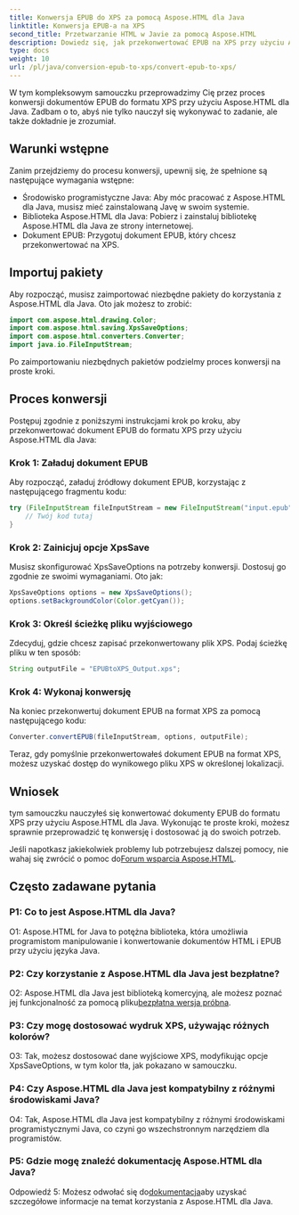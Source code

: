 ```yaml
---
title: Konwersja EPUB do XPS za pomocą Aspose.HTML dla Java
linktitle: Konwersja EPUB-a na XPS
second_title: Przetwarzanie HTML w Javie za pomocą Aspose.HTML
description: Dowiedz się, jak przekonwertować EPUB na XPS przy użyciu Aspose.HTML dla Java. Przewodnik krok po kroku z przykładami kodu. Poznaj możliwości Aspose.HTML.
type: docs
weight: 10
url: /pl/java/conversion-epub-to-xps/convert-epub-to-xps/
---
```

W tym kompleksowym samouczku przeprowadzimy Cię przez proces konwersji dokumentów EPUB do formatu XPS przy użyciu Aspose.HTML dla Java. Zadbam o to, abyś nie tylko nauczył się wykonywać to zadanie, ale także dokładnie je zrozumiał. 

## Warunki wstępne

Zanim przejdziemy do procesu konwersji, upewnij się, że spełnione są następujące wymagania wstępne:

- Środowisko programistyczne Java: Aby móc pracować z Aspose.HTML dla Java, musisz mieć zainstalowaną Javę w swoim systemie.
- Biblioteka Aspose.HTML dla Java: Pobierz i zainstaluj bibliotekę Aspose.HTML dla Java ze strony internetowej.
- Dokument EPUB: Przygotuj dokument EPUB, który chcesz przekonwertować na XPS.

## Importuj pakiety

Aby rozpocząć, musisz zaimportować niezbędne pakiety do korzystania z Aspose.HTML dla Java. Oto jak możesz to zrobić:

```java
import com.aspose.html.drawing.Color;
import com.aspose.html.saving.XpsSaveOptions;
import com.aspose.html.converters.Converter;
import java.io.FileInputStream;
```

Po zaimportowaniu niezbędnych pakietów podzielmy proces konwersji na proste kroki.

## Proces konwersji

Postępuj zgodnie z poniższymi instrukcjami krok po kroku, aby przekonwertować dokument EPUB do formatu XPS przy użyciu Aspose.HTML dla Java:

### Krok 1: Załaduj dokument EPUB

Aby rozpocząć, załaduj źródłowy dokument EPUB, korzystając z następującego fragmentu kodu:

```java
try (FileInputStream fileInputStream = new FileInputStream("input.epub")) {
    // Twój kod tutaj
}
```

### Krok 2: Zainicjuj opcje XpsSave

Musisz skonfigurować XpsSaveOptions na potrzeby konwersji. Dostosuj go zgodnie ze swoimi wymaganiami. Oto jak:

```java
XpsSaveOptions options = new XpsSaveOptions();
options.setBackgroundColor(Color.getCyan());
```

### Krok 3: Określ ścieżkę pliku wyjściowego

Zdecyduj, gdzie chcesz zapisać przekonwertowany plik XPS. Podaj ścieżkę pliku w ten sposób:

```java
String outputFile = "EPUBtoXPS_Output.xps";
```

### Krok 4: Wykonaj konwersję

Na koniec przekonwertuj dokument EPUB na format XPS za pomocą następującego kodu:

```java
Converter.convertEPUB(fileInputStream, options, outputFile);
```

Teraz, gdy pomyślnie przekonwertowałeś dokument EPUB na format XPS, możesz uzyskać dostęp do wynikowego pliku XPS w określonej lokalizacji.

## Wniosek

tym samouczku nauczyłeś się konwertować dokumenty EPUB do formatu XPS przy użyciu Aspose.HTML dla Java. Wykonując te proste kroki, możesz sprawnie przeprowadzić tę konwersję i dostosować ją do swoich potrzeb.

 Jeśli napotkasz jakiekolwiek problemy lub potrzebujesz dalszej pomocy, nie wahaj się zwrócić o pomoc do[Forum wsparcia Aspose.HTML](https://forum.aspose.com/).

## Często zadawane pytania

### P1: Co to jest Aspose.HTML dla Java?

O1: Aspose.HTML for Java to potężna biblioteka, która umożliwia programistom manipulowanie i konwertowanie dokumentów HTML i EPUB przy użyciu języka Java.

### P2: Czy korzystanie z Aspose.HTML dla Java jest bezpłatne?

 O2: Aspose.HTML dla Java jest biblioteką komercyjną, ale możesz poznać jej funkcjonalność za pomocą pliku[bezpłatna wersja próbna](https://releases.aspose.com/).

### P3: Czy mogę dostosować wydruk XPS, używając różnych kolorów?

O3: Tak, możesz dostosować dane wyjściowe XPS, modyfikując opcje XpsSaveOptions, w tym kolor tła, jak pokazano w samouczku.

### P4: Czy Aspose.HTML dla Java jest kompatybilny z różnymi środowiskami Java?

O4: Tak, Aspose.HTML dla Java jest kompatybilny z różnymi środowiskami programistycznymi Java, co czyni go wszechstronnym narzędziem dla programistów.

### P5: Gdzie mogę znaleźć dokumentację Aspose.HTML dla Java?

 Odpowiedź 5: Możesz odwołać się do[dokumentacja](https://reference.aspose.com/html/java/)aby uzyskać szczegółowe informacje na temat korzystania z Aspose.HTML dla Java.